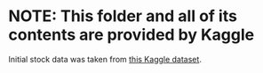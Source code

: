 # NOTE: This folder and all of its contents are provided by Kaggle

Initial stock data was taken from [this Kaggle dataset](https://www.kaggle.com/datasets/camnugent/sandp500).
